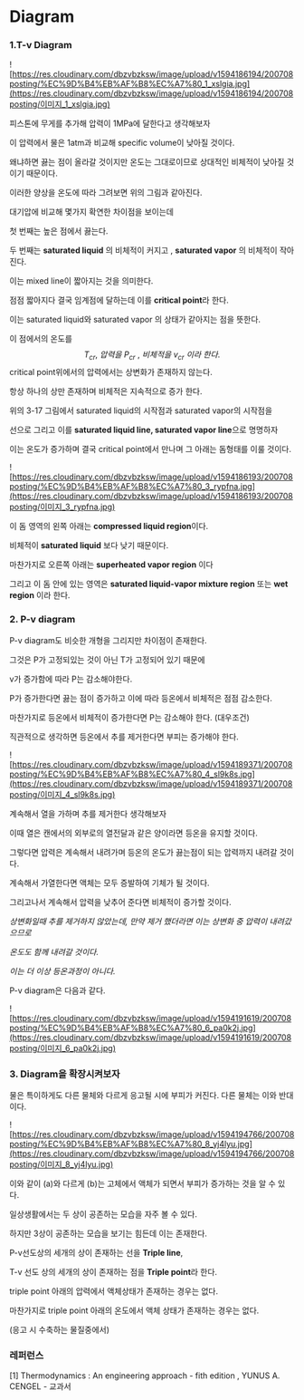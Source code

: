 # Diagram

### 1.T-v Diagram



![https://res.cloudinary.com/dbzvbzksw/image/upload/v1594186194/200708posting/%EC%9D%B4%EB%AF%B8%EC%A7%80_1_xslgia.jpg](https://res.cloudinary.com/dbzvbzksw/image/upload/v1594186194/200708posting/이미지_1_xslgia.jpg)



피스톤에 무게를 추가해 압력이 1MPa에 달한다고 생각해보자

이 압력에서 물은 1atm과 비교해 specific volume이 낮아질 것이다.

왜냐하면 끓는 점이 올라갈 것이지만 온도는 그대로이므로 상대적인 비체적이 낮아질 것이기 때문이다.

이러한 양상을 온도에 따라 그려보면 위의 그림과 같아진다.

대기압에 비교해 몇가지 확연한 차이점을 보이는데

첫 번째는 높은 점에서 끓는다.

두 번째는 **saturated liquid** 의 비체적이 커지고 , **saturated vapor** 의 비체적이 작아진다.

이는 mixed line이 짧아지는 것을 의미한다.

점점 짧아지다 결국 임계점에 달하는데 이를 **critical point**라 한다.

이는 saturated liquid와 saturated vapor 의 상태가 같아지는 점을 뜻한다.

이 점에서의 온도를
$$
T_{cr}, \ 압력을 \ P_{cr}\ ,\ 비체적을 \ v_{cr}\ 이라 \ 한다.
$$
critical point위에서의 압력에서는 상변화가 존재하지 않는다.

항상 하나의 상만 존재하며 비체적은 지속적으로 증가 한다.

위의 3-17 그림에서 saturated liquid의 시작점과 saturated vapor의 시작점을 

선으로 그리고 이를 **saturated liquid line, saturated vapor line**으로 명명하자

이는 온도가 증가하며 결국 critical point에서 만나며 그 아래는 돔형태를 이룰 것이다.

![https://res.cloudinary.com/dbzvbzksw/image/upload/v1594186193/200708posting/%EC%9D%B4%EB%AF%B8%EC%A7%80_3_rypfna.jpg](https://res.cloudinary.com/dbzvbzksw/image/upload/v1594186193/200708posting/이미지_3_rypfna.jpg)

이 돔 영역의 왼쪽 아래는 **compressed liquid region**이다.

비체적이 **saturated liquid** 보다 낮기 때문이다.

마찬가지로 오른쪽 아래는 **superheated vapor region** 이다

그리고 이 돔 안에 있는 영역은 **saturated liquid-vapor mixture region** 또는 **wet region** 이라 한다.



### 2. P-v diagram

P-v diagram도 비슷한 개형을 그리지만 차이점이 존재한다.

그것은 P가 고정되있는 것이 아닌 T가 고정되어 있기 때문에 

v가 증가함에 따라 P는 감소해야한다. 

P가 증가한다면 끓는 점이 증가하고 이에 따라 등온에서 비체적은 점점 감소한다.

마찬가지로 등온에서 비체적이 증가한다면 P는 감소해야 한다. (대우조건)

직관적으로 생각하면 등온에서 추를 제거한다면 부피는 증가해야 한다.



![https://res.cloudinary.com/dbzvbzksw/image/upload/v1594189371/200708posting/%EC%9D%B4%EB%AF%B8%EC%A7%80_4_sl9k8s.jpg](https://res.cloudinary.com/dbzvbzksw/image/upload/v1594189371/200708posting/이미지_4_sl9k8s.jpg)

계속해서 열을 가하며 추를 제거한다 생각해보자 

이때 열은 캔에서의 외부로의 열전달과 같은 양이라면 등온을 유지할 것이다.

그렇다면 압력은 계속해서 내려가며 등온의 온도가 끓는점이 되는 압력까지 내려갈 것이다.

계속해서 가열한다면 액체는 모두 증발하여 기체가 될 것이다.

그리고나서 계속해서 압력을 낮추어 준다면 비체적이 증가할 것이다. 

*상변화일때 추를 제거하지 않았는데, 만약 제거 했더라면 이는 상변화 중 압력이 내려갔으므로*

*온도도 함께 내려갈 것이다.*

*이는 더 이상 등온과정이 아니다.*

P-v diagram은 다음과 같다.

![https://res.cloudinary.com/dbzvbzksw/image/upload/v1594191619/200708posting/%EC%9D%B4%EB%AF%B8%EC%A7%80_6_pa0k2j.jpg](https://res.cloudinary.com/dbzvbzksw/image/upload/v1594191619/200708posting/이미지_6_pa0k2j.jpg)



### 3. Diagram을 확장시켜보자



물은 특이하게도 다른 물체와 다르게 응고될 시에 부피가 커진다. 다른 물체는 이와 반대이다.

![https://res.cloudinary.com/dbzvbzksw/image/upload/v1594194766/200708posting/%EC%9D%B4%EB%AF%B8%EC%A7%80_8_yj4lyu.jpg](https://res.cloudinary.com/dbzvbzksw/image/upload/v1594194766/200708posting/이미지_8_yj4lyu.jpg)



이와 같이 (a)와 다르게 (b)는 고체에서 액체가 되면서 부피가 증가하는 것을 알 수 있다. 

일상생활에서는 두 상이 공존하는 모습을 자주 볼 수 있다.

하지만 3상이 공존하는 모습을 보기는 힘든데 이는 존재한다.

P-v선도상의 세개의 상이 존재하는 선을 **Triple line**, 

T-v 선도 상의 세개의 상이 존재하는 점을 **Triple point**라 한다.

triple point 아래의 압력에서 액체상태가 존재하는 경우는 없다.

마찬가지로 triple point 아래의 온도에서 액체 상태가 존재하는 경우는 없다.

(응고 시 수축하는 물질중에서)





### 레퍼런스

[1] Thermodynamics : An engineering approach - fith edition , YUNUS A. CENGEL - 교과서

